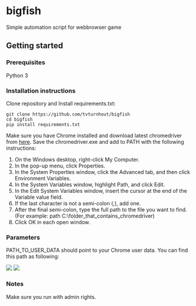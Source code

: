# bigfish

Simple automation script for webbrowser game

## Getting started

### Prerequisites

Python 3

### Installation instructions

Clone repository and Install requirements.txt:

```
git clone https://github.com/tvturnhout/bigfish
cd bigfish
pip install requirements.txt
```

Make sure you have Chrome installed and download latest chromedriver from [here](http://chromedriver.chromium.org/downloads).
Save the chromedriver.exe and add to PATH with the following instructions:

1. On the Windows desktop, right-click My Computer.
2. In the pop-up menu, click Properties.
3. In the System Properties window, click the Advanced tab, and then click Environment Variables.
4. In the System Variables window, highlight Path, and click Edit.
5. In the Edit System Variables window, insert the cursor at the end of the Variable value field.
6. If the last character is not a semi-colon (;), add one.
7. After the final semi-colon, type the full path to the file you want to find. (For example: path C:\folder_that_contains_chromedriver)
8. Click OK in each open window.

### Parameters

PATH_TO_USER_DATA should point to your Chrome user data. You can find this path as following:

![](https://www.howtogeek.com/wp-content/uploads/2016/05/x02_typing_chrome_version.png.pagespeed.gp+jp+jw+pj+ws+js+rj+rp+rw+ri+cp+md.ic.8xEaB4Bxoa.png)
![](https://www.howtogeek.com/wp-content/uploads/2016/05/x03_profile_path_for_work_profile.png.pagespeed.gp+jp+jw+pj+ws+js+rj+rp+rw+ri+cp+md.ic.KLISGMdQa-.png)

### Notes

Make sure you run with admin rights.
